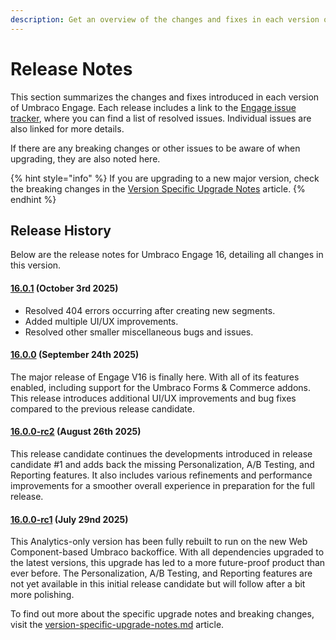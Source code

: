 ```yaml
---
description: Get an overview of the changes and fixes in each version of Umbraco Engage.
---
```


# Release Notes

This section summarizes the changes and fixes introduced in each version of Umbraco Engage. Each release includes a link to the [Engage issue tracker](https://github.com/umbraco/Umbraco.Engage.Issues/), where you can find a list of resolved issues. Individual issues are also linked for more details.

If there are any breaking changes or other issues to be aware of when upgrading, they are also noted here.

{% hint style="info" %}
If you are upgrading to a new major version, check the breaking changes in the [Version Specific Upgrade Notes](upgrading/version-specific-upgrade-notes.md) article.
{% endhint %}

## Release History

Below are the release notes for Umbraco Engage 16, detailing all changes in this version.

#### [16.0.1](https://www.nuget.org/packages/Umbraco.Engage/16.0.1) (October 3rd 2025)

* Resolved 404 errors occurring after creating new segments.
* Added multiple UI/UX improvements.
* Resolved other smaller miscellaneous bugs and issues.

#### [16.0.0](https://www.nuget.org/packages/Umbraco.Engage/16.0.0) (September 24th 2025)

The major release of Engage V16 is finally here. With all of its features enabled, including support for the Umbraco Forms & Commerce addons. This release introduces additional UI/UX improvements and bug fixes compared to the previous release candidate.

#### [16.0.0-rc2](https://www.nuget.org/packages/Umbraco.Engage/16.0.0-rc2) (August 26th 2025)

This release candidate continues the developments introduced in release candidate #1 and adds back the missing Personalization, A/B Testing, and Reporting features. It also includes various refinements and performance improvements for a smoother overall experience in preparation for the full release.

#### [16.0.0-rc1](https://www.nuget.org/packages/Umbraco.Engage/16.0.0-rc1) (July 29nd 2025)

This Analytics-only version has been fully rebuilt to run on the new Web Component-based Umbraco backoffice. With all dependencies upgraded to the latest versions, this upgrade has led to a more future-proof product than ever before. The Personalization, A/B Testing, and Reporting features are not yet available in this initial release candidate but will follow after a bit more polishing.

To find out more about the specific upgrade notes and breaking changes, visit the [version-specific-upgrade-notes.md](upgrading/version-specific-upgrade-notes.md "mention") article.
